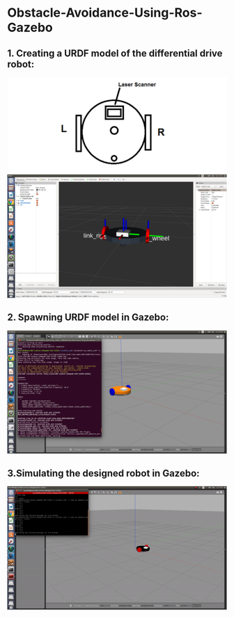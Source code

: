 # Obstacle-Avoidance-Using-Ros-Gazebo

## 1. Creating a URDF model of the differential drive robot:
![](https://github.com/Git-Saurabh5/Obstacle-Avoidance-Using-Ros-Gazebo/blob/master/obstacle-avoidance-using-ros-and-gazebo.png)
![](https://github.com/Git-Saurabh5/Obstacle-Avoidance-Using-Ros-Gazebo/blob/master/dd_robot_urdf.png)
## 2. Spawning URDF model in Gazebo:
![](https://github.com/Git-Saurabh5/Obstacle-Avoidance-Using-Ros-Gazebo/blob/master/SpawnModelinGazebo.png)
## 3.Simulating the designed robot in Gazebo:
![](https://github.com/Git-Saurabh5/Obstacle-Avoidance-Using-Ros-Gazebo/blob/master/gazebo_simulation.gif)
